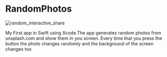 # RandomPhotos

![random_interactive_share](https://user-images.githubusercontent.com/49198410/196110971-1c6959c6-0909-4ce5-92f1-23e5cdc7f8af.jpg)

My First app in Swift using Xcode.The app generates random photos from unsplash.com and show them in you screen.
Every time that you press the button the photo changes randomly and the background of the screen changes too
